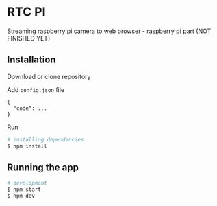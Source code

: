 # RTC PI

Streaming raspberry pi camera to web browser - raspberry pi part (NOT FINISHED YET)

## Installation

Download or clone repository

Add `config.json` file

```
{
  "code": ...
}
```

Run

```bash
# installing dependencies
$ npm install
```

## Running the app

```bash
# development
$ npm start
$ npm dev
```
